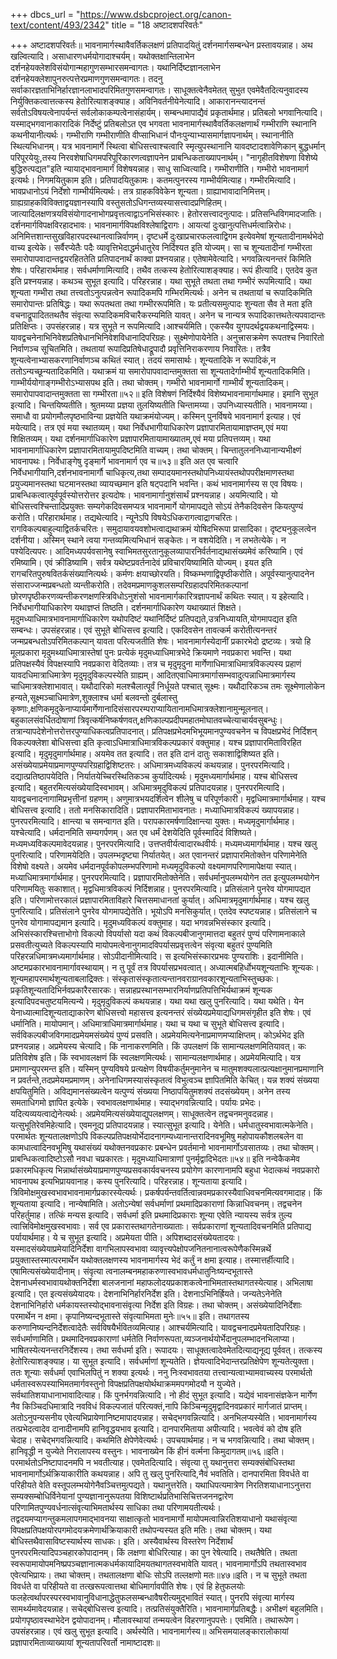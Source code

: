 +++
dbcs_url = "https://www.dsbcproject.org/canon-text/content/493/2342"
title = "18 अष्टादशपरिवर्तः"

+++
अष्टादशपरिवर्तः॥
भावनामार्गस्थावैवर्तिकलक्षणं प्रतिपादयितुं दर्शनमार्गसम्बन्धेन प्रस्तावयन्नाह। अथ खल्वित्यादि। असाधारणधर्मयोगादाश्चर्यम्। यथोक्तक्षान्तिलाभेन दर्शनहेयक्लेशविसंयोगान्महागुणसम्भारसमन्वागतः। यथानिर्दिष्टज्ञानलाभेन दर्शनहेयक्लेशापुनरुत्पत्तेरप्रमाणगुणसमन्वागतः। तदनु सर्वाकारज्ञताभिनिर्हारज्ञानलाभादपरिमितगुणसमन्वागतः। साधूक्तत्वेनैवमेतत् सुभुत एवमेवैतदित्यनुवादस्य निर्युक्तिकत्वात्तत्कस्य हेतोरित्याशङ्क्याह। अविनिवर्तनीयेनेत्यादि। आकारानन्त्यादनन्तं सर्वतोऽविषयत्वेनापर्यन्तं सर्वलोकाकम्पत्वेनासंहार्यम्। सम्बन्धमापाद्यैवं प्रकृतार्थमाह। प्रतिबलो भगवानित्यादि। यस्माद्भगवानाकारादिकं निर्देष्टुं प्रतिबलोऽत एव भगवता भावनामार्गस्थावैवर्तिकलक्षणार्थं गम्भीराणि स्थानानि कथनीयानीत्यर्थः। गम्भीराणि गम्भीराणीति वीप्साभिधानं पौनःपुन्याभ्यासमार्गज्ञापनार्थम्। स्थानानीति स्थित्यभिधानम्। यत्र भावनामार्गे स्थित्वा बोधिसत्त्वाश्चत्वारि स्मृत्युपस्थानानि यावदष्टादशावेणिकान् बुद्धधर्मान् परिपूरयेयुः,तस्य निरवशेषाधिगमपरिपूरिकारणत्वज्ञापनेन प्राबन्धिकताख्यापनार्थम्। "नागृहीतविशेषणा विशेष्ये बुद्धिरुत्पद्यत"इति न्यायाद्भावनामार्गं विशेषयन्नाह। साधु साध्वित्यादि। गम्भीराणीति। गम्भीरो भावनामार्ग इत्यर्थः। निगमयितुकाम इति। प्रतिपादयितुकामः। कतमत्पुनरस्य गाम्भीर्यमित्याह। गम्भीरमित्यादि। भावप्रधानोऽयं निर्देशो गाम्भीर्यमित्यर्थः। तत्र ग्राहकविवेकेन शून्यता। ग्राह्याभावादानिमित्तम्। ग्राह्यग्राहकविविक्ताद्वयज्ञानस्यापि वस्तुसतोऽधिगन्तव्यस्यासत्त्वादप्रणिहितम्। जात्यादिलक्षणत्रयविसंयोगादनाभोगप्रवृत्तत्वाद्वाऽनभिसंस्कारः। हेतोरसत्त्वादनुत्पादः। प्रतिसन्धिविगमादजातिः। दर्शनमार्गविपक्षविरहादभावः। भावनामार्गविपक्षविश्लेषाद्विरागः। आयत्यां दुःखानुत्पत्तिधर्मत्वान्निरोधः। अनिमित्तशान्तसुखविहारपदस्थानत्वान्निर्वाणम्। दृष्टधर्मे दुःखाप्रचारफलत्वाद्विगम इत्येवमेषां शून्यतादीनामर्थभेदो वाच्य इत्येके। सर्वैरप्येतैः पदैः व्यावृत्तिभेदाद्धर्मधातुरेव निर्दिश्यत इति योज्यम्। सा च शून्यतादीनां गम्भीरता समारोपापवादान्तद्वयरहिततेति प्रतिपादनार्थं काक्वा प्रश्नयन्नाह। एतेषामेवेत्यादि। भगवन्नित्यनन्तरं किमिति शेषः। परिहारार्थमाह। सर्वधर्माणामित्यादि। तथैव तत्कस्य हेतोरित्याशङ्क्याह। रूपं हीत्यादि। एतदेव कुत इति प्रश्नयन्नाह। कथञ्च सुभूत इत्यादि। परिहरन्नाह। यथा सुभूते तथता तथा गम्भीरं रूपमित्यादि। यथा शून्यता गम्भीरा तथा तत्त्वतोऽनुत्पन्नत्वेन रूपादिकमपि गम्भिरमित्यर्थः। अनेन च तथतायां च रूपादिकमिति समारोपान्तः प्रतिषिद्धः। यथा रूपतथता तथा गम्भीररूपमिति।
यः प्रतीत्यसमुत्पादः शुन्यता सैव ते मता
इति वचनाद्रूपादिततथतैव संवृत्या रूपादिकमविचारैकरम्यमिति यावत्। अनेन च नान्यत्र रूपादिकात्तथतेत्यपवादान्तः प्रतिक्षिप्तः। उपसंहरन्नाह। यत्र सुभूते न रूपमित्यादि।आश्चर्यमिति। एकस्यैव युगपदर्थद्वयकथनाद्विस्मयः। यावद्वचनेनाभिनिवेशप्रतिषेधानभिनिवेशविधानादिपरिग्रहः। सुक्ष्मेणोपायेनेति। अनुत्त्रासक्रमेण रूपतश्च निवारितो निर्वाणञ्च सूचितमिति। तथतायां रूपादिप्रतिषेधाद्रूपादौ प्रवृत्तिनिराकरणाय निवारितः। तत्रैव शून्यत्वेनाभ्यासकरणानिर्वाणञ्च कथितं स्यात्। तदयं समासार्थः। शून्यतादिके न रूपादिकं,न ततोऽन्यच्छून्यतादिकमिति। यथाक्रमं या समारोपापवादान्तमुक्तता सा शून्यतादेर्गाम्भीर्यं शून्यतादिकमिति। गाम्भीर्ययोगाङ्गम्भीरोऽभ्यासपथ इति। तथा चोक्तम्।
गम्भीरो भावनामार्गो गाम्भीर्यं शून्यतादिकम्।
समारोपापवादान्तमुक्तता सा गम्भीरता॥५२॥ इति
विशेषणं निर्दिश्यैवं विशेष्यभावनामार्गाथमाह। इमानि सुभूत इत्यादि। चिन्तयिष्यतीति। श्रुतमय्या प्रज्ञया तुलयिष्यतीति चिन्तामय्या। उपनिध्यास्यतीति। भावनामय्या। समाधौ वा प्रयोगमौलपृष्ठभाविन्या प्रज्ञयेति यथाक्रमंयोज्यम्। कस्मिन् पुनर्विषये भावनामार्ग इत्याह। एवं मयेत्यादि। तत्र एवं मया स्थातव्यम्। यथा निर्वेधभागीयाधिकारेण प्रज्ञापारमितायामाज्ञप्तम्,एवं मया शिक्षितव्यम्। यथा दर्शनमार्गाधिकारेण प्रज्ञापारमितायामाख्यातम्,एवं मया प्रतिपत्तव्यम्। यथा भावनामार्गाधिकारेण प्रज्ञापारमितायामुपदिष्टमिति वाच्यम्।
तथा चोक्तम्।
चिन्तातुलननिध्यानान्यभीक्ष्णं भावनापथः।
निर्वेधाङ्गेषु दृङ्मार्गे भावनामार्ग एव च॥५३॥ इति
अत एव चत्वारि निर्वेधभागीयानि,दर्शनभावनामार्गौ चाधिकृत्य,तथा सम्पादयमानस्तथोपनिध्यायंस्तथोपपरीक्षमाणस्तथा प्रयुज्यमानस्तथा घटमानस्तथा व्यायच्छमान इति षट्पदानि भवन्ति। कथं भावनामार्गस्य स एव विषयः। प्राबन्धिकत्वात्पूर्वपूर्वस्योत्तरोत्तर इत्यदोषः। भावनामार्गानुशंसार्थं प्रश्नयन्नाह। अयमित्यादि। यो बोधिसत्त्वश्चिन्तादिप्रयुक्तः सम्यगेकदिवसमप्यत्र भावनामार्गे योगमापद्यते सोऽयं तेनैकदिवसेन कियत्पुण्यं करोति। परिहारार्थमाह। तद्यथेत्यादि। न्यूनेऽपि विषयेऽधिकरागत्वाद्रागचरितः। रागविकल्पबाहुल्याद्वितर्कचरितः। समुदायावयवशोभत्वाद्यथाक्रमं योषिदभिरूपा प्रासादिका। दृष्ट्यनुकूलत्वेन दर्शनीया। अस्मिन् स्थाने त्वया गन्तव्यमित्यभिधानं सङ्केतः। न वशयेदिति। न लभतेत्येके। न पश्येदित्यपरः। आदिमध्यपर्यवसानेषु स्वाभिमतसुरतानुकूलव्यापारनिर्वर्तनाद्यथासंख्यमेवं करिष्यामि। एवं रमिष्यामि। एवं क्रीडिष्यामि। सर्वत्र यथेष्टप्रवर्तनादेवं प्रविचारयिष्यामिति योज्यम्। इयत इति रागचरितपुरुषवितर्कसंख्यानित्यर्थः। कर्मणः क्षयाच्छोरयति। विष्कम्भणाद्विपृष्ठीकरोति। अपूर्वस्यानुत्पादनेन संसाराज्जन्मप्रबन्धतो व्यन्तीकरोति। तदेवमप्रमाणकुशलसम्परिग्रहादपरिमितकल्पानां छोरणपृष्ठीकरणव्यन्तीकरणक्षणस्त्रिविधोऽनुशंसो भावनामार्गकारित्रज्ञापनार्थं कथितः स्यात्। य इहेत्यादि। निर्वेधभागीयाधिकारेण यथाज्ञप्तं तिष्ठति। दर्शनमार्गाधिकारेण यथाख्यातं शिक्षते। मृदुमध्याधिमात्रभावनामार्गाधिकारेण यथोपदिष्टं यथानिर्दिष्टं प्रतिपद्यते,उत्रनिध्यायति,योगमापद्यत इति सम्बन्धः। उपसंहरन्नाह। एवं सुभूते बोधिसत्त्व इत्यादि। एकदिवसेन तावत्कर्म करोतीत्यनन्तरं जन्मप्रबन्धतोऽपरिमितकल्पान् यावता परित्यजतीति शेषः। भावनामार्गस्येदानीं प्रकारभेदो द्रष्टव्यः। त्रयो हि मूलप्रकारा मृदुमथ्याधिमात्रास्तेषां पुनः प्रत्येकं मृदुमध्याधिमात्रभेदे क्रियमाणे नवप्रकारा भवन्ति। यथा प्रतिपक्षस्यैवं विपक्षस्यापि नवप्रकारा वेदितव्याः। तत्र च मृदुमृदुना मार्गेणाधिमात्राधिमात्रविकल्पस्य प्रहाणं यावदधिमात्राधिमात्रेण मृदुमृदुविकल्पस्येति ग्राह्यम्। आदित‍एवाधिमात्रमार्गासम्भवादुत्पन्नाधिमात्रमार्गस्य चाधिमात्रक्लेशाभावात्। यथौदारिको मलश्चैलात्पूर्वं निर्धूयते पश्चात् सूक्ष्मः। यथौदारिकञ्च तमः सूक्ष्मेणालोकेन हन्यते,सूक्ष्मञ्चाधिमात्रेण,शुक्लाश्च धर्मा बलवन्तो दुर्बलास्तु कृष्णाः,क्षणिकमृदुकेनाप्यार्यमार्गेणानादिसंसारपरम्पराप्यायितानामधिमात्रक्लेशानामुन्मूलनात्। बहुकालसंवर्धितदोषाणां त्रिवृत्कर्षनिष्कर्षणवत्,क्षणिकाल्पप्रदीपमहातमोघातवच्चेत्याचार्यवसुबन्धुः। तत्रान्यापदेशेनोत्तरोत्तरपुण्याधिकत्वप्रतिपादनात्। प्रतिपक्षप्रभेदमभिभूयमानपुण्यवचनेन च विपक्षप्रभेदं निर्दिशन् विकल्पक्लेशा बोधिसत्त्वा इति कृत्वाऽधिमात्राधिमात्रविकल्पप्रकारं वक्तुमाह। यश्च प्रज्ञापारमिताविरहित इत्यादि। मृदुमृदुमार्गार्थमाह। अयमेव तत इत्यादि। तत इति दानं दातुः सकाशाद्विशिष्यत इति। असंख्येयाप्रमेयाप्रमाणपुण्यपरिग्रहाद्विशिष्टतरः। अधिमात्रमध्यविकल्पं कथयन्नाह। पुनरपरमित्यादि। दद्यात्प्रतिष्ठापयेदिति। निर्यातयेच्चिरस्थितिकञ्च कुर्यादित्यर्थः। मृदुमध्यमार्गार्थमाह। यश्च बोधिसत्त्व इत्यादि। बहुतरमित्यसंख्येयादिस्वभावम्। अधिमात्रमृदुविकल्पं प्रतिपादयन्नाह। पुनरपरमित्यादि। यावद्वचनादनागामिप्रभृत्तीनां ग्रहणम्। अणुमात्रभयदर्शित्वेन शीलेषु च परिपूर्णकारी। मृद्वधिमात्रमार्गार्थमाह। यश्च बोधिसत्त्व इत्यादि। ततो मनसिकारादिति। प्रज्ञापारमिताभावनातः। मध्याधिमात्रविकल्पं ख्यापयन्नाह। पुनरपरमित्यादि। क्षान्त्या च समन्वागत इति। परापकारमर्षणादिक्षान्त्या युक्तः। मध्यमृदुमार्गार्थमाह। यश्चेत्यादि। धर्मदानमिति सम्यगर्पणम्। अत एव धर्मं देशयेदिति पूर्वस्मादिदं विशिष्यते। मध्यमध्यविकल्पमावेदयन्नाह। पुनरपरमित्यादि। उत्तप्तवीर्यत्वादारब्धवीर्यः। मध्यमध्यमार्गार्थमाह। यश्च खलु पुनरित्यादि। परिणामयेदिति। उपलम्भदृष्ट्या निर्यातयेत्। अत एवानन्तरं प्रज्ञापारमितोक्तेन परिणामेनेति विशेषो वक्ष्यते। अयमेव धर्मदानपूर्वकोपलम्भपरिणामो मध्यमृदुविकल्पो वक्ष्यमाणपरिणामापेक्षया स्यात्। मध्याधिमात्रमार्गार्थमाह। पुनरपरमित्यादि। प्रज्ञापारमितोक्तेनेति। सर्वधर्मानुपलम्भयोगेन तत इत्युपलम्भयोगेन परिणामयितुः सकाशात्। मृद्वधिमात्रविकल्पं निर्दिशन्नाह। पुनरपरमित्यादि। प्रतिसंलाने पुनरेव योगमापद्यत इति। परिणामोत्तरकालं प्रज्ञापारमिताविहारे चित्तसमाधानतां कुर्यात्। अधिमात्रमृदुमार्गार्थमाह। यश्च खलु पुनरित्यादि। प्रतिसंलाने पुनरेव योगमापद्येतेति। भूयोऽपि मनसिकुर्यात्। एतदेव स्पष्टयन्नाह। प्रतिसंलाने च पुनरेव योगामापद्यमान इत्यादि। मृदुमध्यविकल्पं वक्तुमाह। यदा भगवन्नभिसंस्कार इत्यादि। अभिसंस्कारश्चित्ताभोगो विकल्पो विपर्यासो यदा कथं विकल्पबीजानुगमात्तदा बहुतरं पुण्यं परिणामनाकाले प्रसवतीत्युच्यते विकल्पस्यापि मायोपमत्वेनानुगमादविपर्यासप्रवृत्तत्वेन संवृत्या बहुतरं पुण्यमिति परिहरन्नधिमात्रमध्यमार्गार्थमाह। सोऽपीदानीमित्यादि। स इत्यभिसंस्कारप्रभवः पुण्यराशिः। इदानीमिति। अष्टमप्रकारभावनामार्गावस्थायाम्। न तु पूर्वं तत्र विपर्यासप्रभवत्वात्। अध्यात्मबहिर्धोभयशून्यताभिः शून्यकः। शून्यमहापरमार्थशून्यताबलाद्रिक्तः। संस्कृतासंस्कृतात्यन्तानवराग्रानवकारशून्यताभिस्तुच्छकः। प्रकृतिशून्यतादिभिर्नवप्रकारैरसारकः। सन्नाहप्रस्थानसम्भारनिर्याणप्रतिपत्तिभिर्यथाक्रमं शून्यक इत्यादिपदचतुष्टयमित्यन्ये। मृदुमृदुविकल्पं कथयन्नाह। यथा यथा खलु पुनरित्यादि। यथा यथेति। येन येनाध्यात्मादिशून्यताद्याकारेण बोधिसत्त्वो महासत्त्व इत्यनन्तरं संख्येयप्रमेयाद्यधिगमसंगृहीत इति शेषः। एवं धर्मानिति। मायोपमान्। अधिमात्राधिमात्रमार्गार्थमाह। यथा च यथा च सुभूते बोधिसत्त्व इत्यादि। सर्वविकल्पबीजविगमादप्रमेयमसंख्येयं पुण्यं प्रसवति। अप्रमेयमित्यनेनाप्रमाणमप्याक्षिप्तम्। कोऽर्थभेद इति प्रश्नयन्नाह। अप्रमेयस्य चेत्यादि। किं नानाकरणमिति। किं उपलक्षणं किं सामान्यलक्षणमितियावत्। कः प्रतिविशेष इति। किं स्वभावलक्षणं किं स्वलक्षणमित्यर्थः। सामान्यलक्षणार्थमाह। अप्रमेयमित्यादि। यत्र प्रमाणान्युपरमन्त इति। यस्मिन् पुण्यविषये प्रत्यक्षेण विषयीकर्तुमनुमानेन च मातुमशक्यलात्प्रत्यक्षानुमानप्रमाणानि न प्रवर्तन्ते,तदप्रमेयमप्रमाणम्। अनेनाधिगमस्यासंस्कृतत्वं विभुत्वञ्च ज्ञापितमिति केचित्। यन्न शक्यं संख्यया क्षपयितुमिति। अविद्यमानसंख्यत्वेन यत्पुण्यं संख्यया निष्ठापयितुमशक्यं तदसंख्येयम्। अनेन तस्य समताधिगमो ज्ञापित इत्येके। स्वभावलक्षणार्थमाह। स्याद्भगवन्नित्यादि। पर्यायः प्रभेदः। यदित्यव्ययत्वाद्येनेत्यर्थः। अप्रमेयमित्यसंख्येयाद्युपलक्षणम्। साधूक्तत्वेन तद्वचनमनुवदन्नाह। यत्सुभूतिरेवमिहेत्यादि। एवमनूद्य प्रतिपादयन्नाह। स्यात्सुभूत इत्यादि। येनेति। धर्मधातुस्वभावात्मकेनेति। परमार्थतः शून्यतालक्षणोऽपि विकल्पप्रतिपक्षयोर्भेदादनागम्यध्यानान्तरादिनवभूमिषु महोपायकौशलबलेन वा कामधात्वादिनवभूमिषु यथासंख्यं यथोक्तनवप्रकारः प्रबन्धेन प्रवर्तमानो भावनामार्गोऽवसातव्यः। तथा चोक्तम्।
प्राबन्धिकत्वादिष्टोऽसौ नवधा चप्रकारतः।
मृदुमध्याधिमात्राणां पुनर्मृद्वादिभेदतः॥५४॥ इति
नन्वेकैकमेव प्रकारमधिकृत्य भिन्नार्थासंख्येयाप्रमाणपुण्यप्रसवकार्यवचनस्य प्रयोगेण कारणानामपि बहुधा भेदात्कथं नवप्रकारो भावनापथ इत्यभिप्रायवानाह। कस्य पुनरित्यादि। परिहरन्नाह। शून्यताया इत्यादि। त्रिविमोक्षमुखस्वभावभावनामार्गप्रकारस्येत्यर्थः। प्रकर्षपर्यन्तवर्तित्वान्नवमप्रकारस्यैवाधिवचनमित्यवगमादाह। किं शून्यताया इत्यादि। नान्येषामिति। अतोऽन्येषां सर्वधर्माणां प्रथमादिप्रकाराणां किन्नाधिवचनम्। तद्वचनेन परिहर्तुमाह। तत्किं मन्यस इत्यादि। सर्वधर्मा इति प्रथमादिप्रकाराः शून्या एवेति न्यायस्य सर्वत्र तुल्य त्वात्त्रिविमोक्षमुखस्वभावाः। सर्व एव प्रकारास्तथागतेनाख्याताः। सर्वप्रकाराणां शून्यतादिवचनमिति प्रतिपाद्य पर्यायार्थमाह। ये च सुभूत इत्यादि। अप्रमेयता पीति। अपिशब्दादसंख्येयतादयः। यस्मादसंख्येयाप्रमेयादिनिर्देशा वागभिलापस्वभावा व्यावृत्त्यपेक्षोपजनितनानात्वरूपेणैकस्मिन्नर्थे प्रयुक्तास्तस्मात्परमार्थेन यथोक्तलक्षणस्य भावनामार्गस्य भेदं कर्तुं न क्षमा इत्याह। तस्मात्तर्हीत्यादि। एषामित्यसंख्येयादीनाम्। संवृत्या त्वनालम्बनमहाकरुणास्वभावधर्मधातुनिःष्यन्दभूतास्ते देशनाधर्मस्वभावायथोक्तनिर्देशा बालजनानां महाफलोदयप्रकाशकत्वेनाभिमतास्तथागतस्येत्याह। अभिलाषा इत्यादि। एत इत्यसंख्येयादयः। देशनाभिनिर्हारनिर्देश इति। देशनाऽभिनिर्ह्रियते। जन्यतेऽनेनेति देशनाभिनिर्हारो धर्मकायस्तस्योद्भावनासंवृत्या निर्देश इति विग्रहः।
तथा चोक्तम्।
असंख्येयादिनिर्देशाः परमार्थेन न क्षमा।
कृपानिष्यन्दभूतास्ते संवृत्याभिमता मुनेः॥५५॥ इति।
तथागतस्य करुणानिष्यन्दनिर्देशत्वादेतैः सर्वविषयैर्भवितव्यमित्याह। आश्चर्यमित्यादि। यावद्वचनादप्रमेयतादिपरिग्रहः। सर्वधर्माणामिति। प्रथमादिनवप्रकाराणां धर्मतेति निर्वाणरूपता,व्यञ्जनार्थयोर्भेदानुपलम्भादनभिलाप्या। भाषितस्येत्यनन्तरनिर्देशस्य। तथा सर्वधर्मा इति। रूपादयः। साधूक्तत्वादेवमेतदित्याद्यनूद्य पूर्ववत्। तत्कस्य हेतोरित्याशङ्क्याह। या सुभूत इत्यादि। सर्वधर्माणां शून्यतेति। ज्ञेयत्वादिभेदान्तरप्रतिक्षेपेण शून्यतेत्युक्ता। ततः शून्याः सर्वधर्मा एवाभिलपितुं न शक्या इत्यर्थः। ननु निःस्वभावतया तत्त्वान्यत्वाभ्यामवाच्यस्य परमार्थतो धर्मतास्वरूपस्याभिमतमार्गवस्तुनो विपक्षप्रतिपक्षयोर्थथाक्रममपगमोदयौ न युज्येते। सर्वथातिशयाधानाभावादित्याह। किं पुनर्भगवन्नित्यादि। नो हीदं सुभूत इत्यादि। यद्येवं भावनासंज्ञकेन मार्गेण नैव किञ्चिदधिमात्रादि नवविधं विकल्पजातं परित्यक्तं,नापि किञ्चिन्मृदुमृद्वादिनवप्रकारं मार्गजातं प्राप्तम्। अतोऽनुपन्यसनीय एवेत्यभिप्रायेणानिष्टमापादयन्नाह। सचेद्भगवन्नित्यादि। अनभिलप्यस्येति। भावनामार्गस्य तत्प्रभेदत्वादेव दानादीनामपि हानिवृद्धयभाव इत्यादि। दानपारमिताया अपीत्यादि। भवत्वेवं को दोष इति चेदाह। सचेद्भगवन्नित्यादि। कथमिति क्षेपेणेवेत्यर्थः। उपचयार्थमाह। न च भगवन्नित्यादि। तथा चोक्तम्।
हानिवृद्धी न युज्येते निरालापस्य वस्तुनः।
भावनाख्येन किं हीनं वर्त्मना किमुदागतम्॥५६॥इति।
परमार्थतोऽनिष्टापादनमपि न भवतीत्याह। एवमेतदित्यादि। संवृत्या तु यथानुत्तरा सम्यक्संबोधिस्तथा भावनामार्गोऽर्थक्रियाकारीति कथयन्नाह। अपि तु खलु पुनरित्यादि,नैवं भवतिति। दानपारमिता विवर्धते वा परिहीयते वेति वस्तूपलम्भयोगेनैवञ्चित्तमुत्पद्यते। यथानुत्तरेति। यथाधिपत्यमात्रेण निरतिशयाधानाऽनुत्तरा सम्यक्सम्बोधिर्विनेयानां पुण्यज्ञानानुरूपतया विशिष्टार्थप्रतिभासिचित्तजननद्वारेण परिणामितपुण्यवर्धनात्संवृत्याभिमतार्थस्य साधिका तथा परिणामयतीत्यर्थः। तद्वदयमप्यागन्तुकमलापगमाद्भावनया साक्षात्कृतो भावनामार्गो मायोपमत्वान्निरतिशयाधानो यथासंवृत्या विपक्षप्रतिपक्षयोरपगमोदयक्रमेणार्थक्रियाकारी तथोपन्यस्यत इति मतिः। तथा चोक्तम्।
यथा बोधिस्तथैवासाविष्टस्यार्थस्य साधकः। इति।
अस्यैवार्थस्य विस्तरेण निर्देशार्थं पुनरपरमित्यादिपञ्चहारकोपादानम्। किं लक्षणा बोधिरित्याह। का पुन रेषेत्यादि। तथतैषेति। तथता स्वरूपामायोपमनिष्प्रपञ्चज्ञानात्मकधर्मकायादिमयतथागतस्वभावेति यावत्। भावनामार्गोऽपि तथतास्वभाव एवेत्यभिप्रायः।
तथा चोक्तम्।
तथतालक्षणा बोधिः सोऽपि तल्लक्षणो मतः॥४७॥इति।
न च सुभूते तथता विवर्धते वा परिहीयते वा तत्खरूपत्वात्तथा बोधिमार्गावपीति शेषः। एवं हि हेतुफलयोः फलहेत्वर्थापरस्परस्वभावानुविधानाद्धेतुफलसम्बन्धावैषरीत्यमुद्भावितं स्यात्। पुनरपि संवृत्या मार्गस्य सामर्थ्यमावेदयन्नाह। सचेद्बोधिसत्त्व इत्यादि। तत्प्रतिसंयुक्तैरिति। भावनामार्गप्रतिबद्धैः। अभीक्ष्णं बहुलमिति। प्रयोगपृष्ठावस्थाभेदेन द्वयोपादानम्। मौलावस्थायां तन्मयत्वेन विहरणानुपपत्तेः। एवमिति। तथारूपेण। उपसंहरन्नाह। एवं खलु सुभूत इत्यादि। अर्थस्येति। भावनामार्गस्य॥
अभिसमयालङ्कारालोकायां प्रज्ञापारमिताव्याख्यायां शून्यतापरिवर्तो नामाष्टादशः॥
